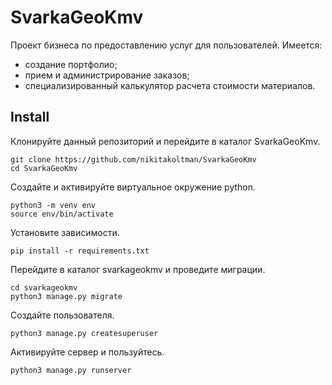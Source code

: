 # SvarkaGeoKmv
Проект бизнеса по предоставлению услуг для пользователей.
Имеется:
* создание портфолио;
* прием и администрирование заказов;
* специализированный калькулятор расчета стоимости материалов.
## Install

Клонируйте данный репозиторий и перейдите в каталог SvarkaGeoKmv.
```
git clone https://github.com/nikitakoltman/SvarkaGeoKmv
cd SvarkaGeoKmv
```
Создайте и активируйте виртуальное окружение python.
```
python3 -m venv env
source env/bin/activate
```
Установите зависимости.
```
pip install -r requirements.txt
```
Перейдите в каталог svarkageokmv и проведите миграции.
```
cd svarkageokmv
python3 manage.py migrate
```
Создайте пользователя.
```
python3 manage.py createsuperuser
```
Активируйте сервер и пользуйтесь.
```
python3 manage.py runserver
```
